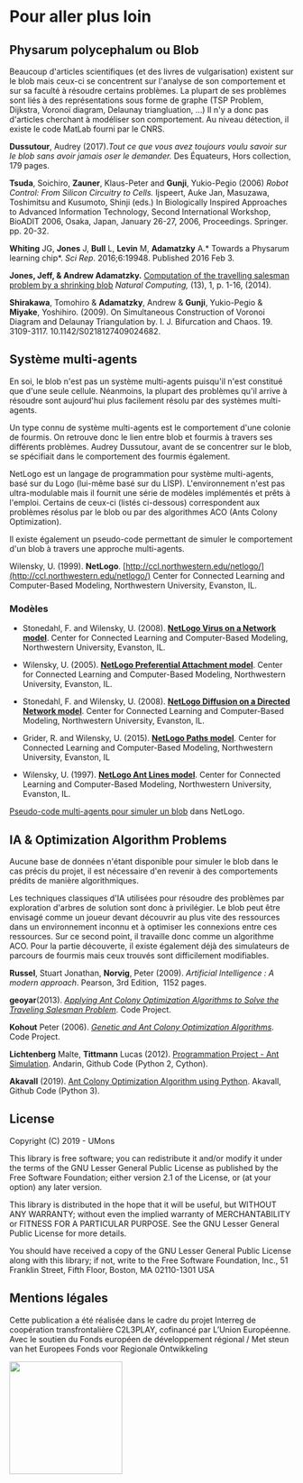 # Pour aller plus loin
## Physarum polycephalum ou Blob
Beaucoup d'articles scientifiques (et des livres de vulgarisation) existent sur le blob mais ceux-ci se concentrent sur l'analyse de son comportement et sur sa faculté à résoudre certains problèmes. La plupart de ses problèmes sont liés à des représentations sous forme de graphe (TSP Problem, Dijkstra, Voronoï diagram, Delaunay triangluation, ...) Il n'y a donc pas d'articles cherchant à modéliser son comportement. Au niveau détection, il existe le code MatLab fourni par le CNRS.

**Dussutour**, Audrey (2017).*Tout ce que vous avez toujours voulu savoir sur le blob sans avoir jamais oser le demander.* Des Équateurs, Hors collection, 179 pages.

**Tsuda**, Soichiro, **Zauner**, Klaus-Peter and **Gunji**, Yukio-Pegio (2006) *Robot Control: From Silicon Circuitry to Cells.*      Ijspeert, Auke Jan, Masuzawa, Toshimitsu and Kusumoto, Shinji (eds.)      In Biologically Inspired Approaches to Advanced Information Technology, Second International Workshop, BioADIT 2006, Osaka, Japan, January 26-27, 2006, Proceedings.   Springer.  pp. 20-32.

**Whiting** JG, **Jones** J, **Bull** L, **Levin** M, **Adamatzky** A.* Towards a Physarum learning chip*. *Sci Rep*. 2016;6:19948. Published 2016 Feb 3.

**Jones, Jeff, &amp; Andrew Adamatzky.** [Computation of the travelling salesman problem by a shrinking blob](http://www.phychip.eu/wp-content/uploads/2013/03/Computation-of-the-travelling-salesman-problem-by-a-shrinking-blob.pdf) *Natural Computing,* (13), 1, p. 1-16, (2014).</p>
**Shirakawa**, Tomohiro &amp; **Adamatzky**, Andrew &amp; **Gunji**, Yukio-Pegio &amp; **Miyake**, Yoshihiro. (2009). On Simultaneous Construction of Voronoi Diagram and Delaunay Triangulation by. I. J. Bifurcation and Chaos. 19. 3109-3117. 10.1142/S0218127409024682.

## Système multi-agents

En soi, le blob n'est pas un système multi-agents puisqu'il n'est constitué que d'une seule cellule. Néanmoins, la plupart des problèmes qu'il arrive à résoudre sont aujourd'hui plus facilement résolu par des systèmes multi-agents.

Un type connu de système multi-agents est le comportement d'une colonie de fourmis. On retrouve donc le lien entre blob et fourmis à travers ses différents problèmes. Audrey Dussutour, avant de se concentrer sur le blob, se spécifiait dans le comportement des fourmis également.

NetLogo est un langage de programmation pour système multi-agents, basé sur du Logo (lui-même basé sur du LISP). L'environnement n'est pas ultra-modulable mais il fournit une série de modèles implémentés et prêts à l'emploi. Certains de ceux-ci (listés ci-dessous) correspondent aux problèmes résolus par le blob ou par des algorithmes ACO (Ants Colony Optimization).

Il existe également un pseudo-code permettant de simuler le comportement d'un blob à travers une approche multi-agents.

Wilensky, U. (1999). **NetLogo**. [http://ccl.northwestern.edu/netlogo/](http://ccl.northwestern.edu/netlogo/) Center for Connected Learning and Computer-Based Modeling, Northwestern University, Evanston, IL.</p>

### Modèles
+ Stonedahl, F. and Wilensky, U. (2008).  [**NetLogo Virus on a Network model**](http://ccl.northwestern.edu/netlogo/models/VirusonaNetwork). Center for Connected Learning and Computer-Based Modeling, Northwestern University, Evanston, IL.

+ Wilensky, U. (2005).  [**NetLogo Preferential Attachment model**](http://ccl.northwestern.edu/netlogo/models/PreferentialAttachment). Center for Connected Learning and Computer-Based Modeling, Northwestern University, Evanston, IL.

+ Stonedahl, F. and Wilensky, U. (2008). [**NetLogo Diffusion on a Directed Network model**](http://ccl.northwestern.edu/netlogo/models/DiffusiononaDirectedNetwork).  Center for Connected Learning and Computer-Based Modeling, Northwestern University, Evanston, IL.

+ Grider, R. and Wilensky, U. (2015). [**NetLogo Paths model**](http://ccl.northwestern.edu/netlogo/models/Paths).  Center for Connected Learning and Computer-Based Modeling, Northwestern University, Evanston, IL
+ Wilensky, U. (1997).  [**NetLogo Ant Lines model**](http://ccl.northwestern.edu/netlogo/models/AntLines).  Center for Connected Learning and Computer-Based Modeling, Northwestern University, Evanston, IL.

[Pseudo-code multi-agents pour simuler un blob](http://www.simulace.info/index.php/Multi-agent_systems) dans NetLogo.

## IA &amp; Optimization Algorithm Problems
Aucune base de données n'étant disponible pour simuler le blob dans le cas précis du projet, il est nécessaire d'en revenir à des comportements prédits de manière algorithmiques.

Les techniques classiques d'IA utilisées pour résoudre des problèmes par exploration d'arbres de solution sont donc à privilégier. Le blob peut être envisagé comme un joueur devant découvrir au plus vite des ressources dans un environnement inconnu et à optimiser les connexions entre ces ressources. Sur ce second point, il travaille donc comme un algorithme ACO. Pour la partie découverte, il existe également déjà des simulateurs de parcours de fourmis mais ceux trouvés sont difficilement modifiables.

**Russel**, Stuart Jonathan, **Norvig**, Peter (2009). *Artificial Intelligence : A modern approach*. Pearson, 3rd Edition,&nbsp; 1152 pages.

**geoyar**(2013). [*Applying Ant Colony Optimization Algorithms to Solve the Traveling Salesman Problem*](https://www.codeproject.com/articles/644067/applying-ant-colony-optimization-algorithms-to-sol). Code Project.

**Kohout** Peter (2006). [*Genetic and Ant Colony Optimization Algorithms*](https://www.codeproject.com/Articles/5436/Genetic-and-Ant-Colony-Optimization-Algorithms). Code Project.

**Lichtenberg** Malte, **Tittmann** Lucas (2012). [Programmation Project - Ant Simulation](https://github.com/Andarin/Ant-Colony-Simulation-Python). Andarin, Github Code (Python 2, Cython).

**Akavall** (2019). [Ant Colony Optimization Algorithm using Python](https://github.com/Akavall/AntColonyOptimization). Akavall, Github Code (Python 3).

## License
Copyright (C) 2019 - UMons

This library is free software; you can redistribute it and/or
modify it under the terms of the GNU Lesser General Public
License as published by the Free Software Foundation; either
version 2.1 of the License, or (at your option) any later version.

This library is distributed in the hope that it will be useful,
but WITHOUT ANY WARRANTY; without even the implied warranty of
MERCHANTABILITY or FITNESS FOR A PARTICULAR PURPOSE.  See the GNU
Lesser General Public License for more details.

You should have received a copy of the GNU Lesser General Public
License along with this library; if not, write to the Free Software
Foundation, Inc., 51 Franklin Street, Fifth Floor, Boston, MA  02110-1301  USA

## Mentions légales
Cette publication a été réalisée dans le cadre du projet Interreg de coopération transfrontalière C2L3PLAY, cofinancé par L’Union Européenne. Avec le soutien du Fonds européen de développement régional / Met steun van het Europees Fonds voor Regionale Ontwikkeling

<img src="https://crossborderlivinglabs.eu/wp-content/uploads/2018/02/LogoProjets_GoToS3_C2L3PLAY.png" width="200px"/>